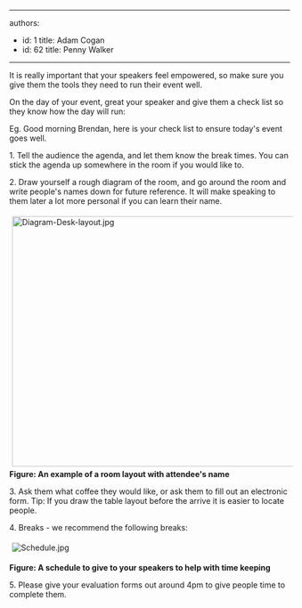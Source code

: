 

---
authors:
  - id: 1
    title: Adam Cogan
  - id: 62
    title: Penny Walker
---




<span class='intro'> <p>It is really important that your speakers feel empowered, so&#160;make sure you give them the tools they need to run their&#160;event well.<br></p> </span>

<p>On the day of your event, great your speaker&#160;and give them a check list so they know how the day will run&#58;<br></p><p>Eg.&#160;Good morning Brendan, here is your check list to ensure today's event goes well.<br></p><p>1. Tell the audience the agenda, and let them know the break times. You can stick the agenda up somewhere in the room if you would like to.</p><p>2. Draw yourself a rough diagram of the room, and go around the room and write people's names down for future reference. It will make speaking to them later a lot more personal if you can learn their name.</p><p></p><dl class="ssw15-rteElement-ImageArea"><img src="/PublishingImages/Diagram-Desk-layout.jpg" alt="Diagram-Desk-layout.jpg" style="margin&#58;5px;width&#58;600px;height&#58;450px;" /><strong>Figure&#58; An&#160;example of a room layout with attendee's name</strong><br></dl><p></p><p>3. Ask them what coffee they would like, or ask them to fill out an electronic form.&#160;​​Tip&#58; If you draw the table layout before the arrive it is easier to locate people.</p><p>4. Breaks - we recommend the following breaks&#58;</p><dl class="ssw15-rteElement-ImageArea"><img src="/PublishingImages/Schedule.jpg" alt="Schedule.jpg" style="margin&#58;5px;" /></dl><p><strong>Figure&#58; A&#160;schedule to give to your speakers to help with time keeping&#160;</strong><br></p><p>5. Please give your evaluation forms out around 4pm to give people time to complete them.<br></p>


